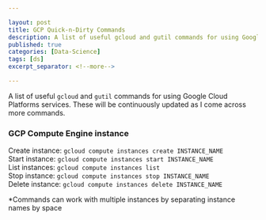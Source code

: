 ```yaml
---

layout: post
title: GCP Quick-n-Dirty Commands
description: A list of useful gcloud and gutil commands for using Google Cloud Platforms services
published: true
categories: [Data-Science]
tags: [ds]
excerpt_separator: <!--more-->

---
```


A list of useful `gcloud` and `gutil` commands for using Google Cloud Platforms services. These will be continuously updated as I come across more commands.

<!--more-->

### GCP Compute Engine instance

Create instance: `gcloud compute instances create INSTANCE_NAME`  
Start instance: `gcloud compute instances start INSTANCE_NAME`  
List instances: `gcloud compute instances list`  
Stop instance: `gcloud compute instances stop INSTANCE_NAME`  
Delete instance: `gcloud compute instances delete INSTANCE_NAME`

\*Commands can work with multiple instances by separating instance names by space
